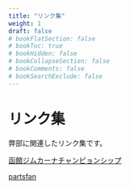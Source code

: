 ```yaml
---
title: "リンク集"
weight: 1
draft: false
# bookFlatSection: false
# bookToc: true
# bookHidden: false
# bookCollapseSection: false
# bookComments: false
# bookSearchExclude: false
---
```


# リンク集

弊部に関連したリンク集です。

[函館ジムカーナチャンピョンシップ](http://hako-gym.com)

[partsfan](https://partsfan.com/search/jp/)
